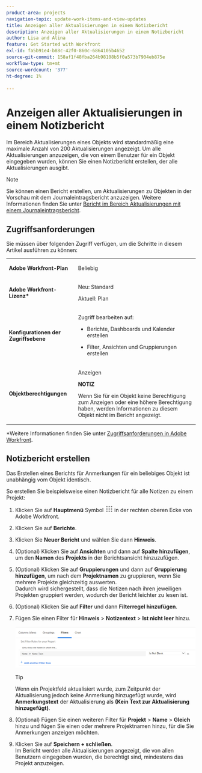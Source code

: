 ```yaml
---
product-area: projects
navigation-topic: update-work-items-and-view-updates
title: Anzeigen aller Aktualisierungen in einem Notizbericht
description: Anzeigen aller Aktualisierungen in einem Notizbericht
author: Lisa and Alina
feature: Get Started with Workfront
exl-id: fa5b91e4-b88c-42f0-860c-6864105b4652
source-git-commit: 158af1f48fba264b98108b5f0a573b7904eb875e
workflow-type: tm+mt
source-wordcount: '377'
ht-degree: 1%

---
```


# Anzeigen aller Aktualisierungen in einem Notizbericht

<!--
<p data-mc-conditions="QuicksilverOrClassic.Draft mode">(NOTE: Alina: ***This is a report and it is in the Getting Started/ Updates section because I think it makes more sense to be in this area, where people want to view updates. - added this to this section from Reporting on 7/3/2018 ) </p>
-->

Im Bereich Aktualisierungen eines Objekts wird standardmäßig eine maximale Anzahl von 200 Aktualisierungen angezeigt. Um alle Aktualisierungen anzuzeigen, die von einem Benutzer für ein Objekt eingegeben wurden, können Sie einen Notizbericht erstellen, der alle Aktualisierungen ausgibt.

>[!NOTE]
>
>Sie können einen Bericht erstellen, um Aktualisierungen zu Objekten in der Vorschau mit dem Journaleintragsbericht anzuzeigen. Weitere Informationen finden Sie unter [Bericht im Bereich Aktualisierungen mit einem Journaleintragsbericht](../../reports-and-dashboards/reports/creating-and-managing-reports/create-journal-entry-report.md).

## Zugriffsanforderungen

Sie müssen über folgenden Zugriff verfügen, um die Schritte in diesem Artikel ausführen zu können:

<table style="table-layout:auto"> 
 <col> 
 </col> 
 <col> 
 </col> 
 <tbody> 
  <tr> 
   <td role="rowheader"><strong>Adobe Workfront-Plan</strong></td> 
   <td> <p>Beliebig</p> </td> 
  </tr> 
  <tr> 
   <td role="rowheader"><strong>Adobe Workfront-Lizenz*</strong></td> 
   <td> <p>Neu: Standard </p>
   <p>Aktuell: Plan</p> </td> 
  </tr> 
  <tr> 
   <td role="rowheader"><strong>Konfigurationen der Zugriffsebene</strong></td> 
   <td> <p>Zugriff bearbeiten auf:</p> 
    <ul> 
     <li> <p>Berichte, Dashboards und Kalender erstellen</p> </li> 
     <li> <p>Filter, Ansichten und Gruppierungen erstellen</p> </li> 
    </ul> </td> 
  </tr> 
  <tr> 
   <td role="rowheader"><strong>Objektberechtigungen</strong></td> 
   <td> <p>Anzeigen</p> <p><b>NOTIZ</b></p>
   <p>Wenn Sie für ein Objekt keine Berechtigung zum Anzeigen oder eine höhere Berechtigung haben, werden Informationen zu diesem Objekt nicht im Bericht angezeigt.</p>  </td> 
  </tr> 
 </tbody> 
</table>

*Weitere Informationen finden Sie unter [Zugriffsanforderungen in Adobe Workfront](/help/quicksilver/administration-and-setup/add-users/access-levels-and-object-permissions/access-level-requirements-in-documentation.md).

## Notizbericht erstellen

Das Erstellen eines Berichts für Anmerkungen für ein beliebiges Objekt ist unabhängig vom Objekt identisch.

So erstellen Sie beispielsweise einen Notizbericht für alle Notizen zu einem Projekt:

1. Klicken Sie auf **Hauptmenü** Symbol ![](assets/main-menu-icon.png) in der rechten oberen Ecke von Adobe Workfront.

1. Klicken Sie auf **Berichte**.
1. Klicken Sie **Neuer Bericht** und wählen Sie dann **Hinweis**.

1. (Optional) Klicken Sie auf **Ansichten** und dann auf **Spalte hinzufügen**, um den **Namen** des **Projekts** in der Berichtsansicht hinzuzufügen. 

1. (Optional) Klicken Sie auf **Gruppierungen** und dann auf **Gruppierung hinzufügen**, um nach dem **Projektnamen** zu gruppieren, wenn Sie mehrere Projekte gleichzeitig auswerten.\
   Dadurch wird sichergestellt, dass die Notizen nach ihren jeweiligen Projekten gruppiert werden, wodurch der Bericht leichter zu lesen ist. 

1. (Optional) Klicken Sie auf **Filter** und dann **Filterregel hinzufügen**.
1. Fügen Sie einen Filter für **Hinweis** > **Notizentext** > **Ist nicht leer** hinzu.

   ![](assets/note-note-text-not-blank-filter.png)

   >[!TIP]
   >
   >   Wenn ein Projektfeld aktualisiert wurde, zum Zeitpunkt der Aktualisierung jedoch keine Anmerkung hinzugefügt wurde, wird **Anmerkungstext** der Aktualisierung als **(Kein Text zur Aktualisierung hinzugefügt)**.


1. (Optional) Fügen Sie einen weiteren Filter für **Projekt** > **Name** > **Gleich** hinzu und fügen Sie einen oder mehrere Projektnamen hinzu, für die Sie Anmerkungen anzeigen möchten.
1. Klicken Sie auf **Speichern + schließen**.\
   Im Bericht werden alle Aktualisierungen angezeigt, die von allen Benutzern eingegeben wurden, die berechtigt sind, mindestens das Projekt anzuzeigen.
